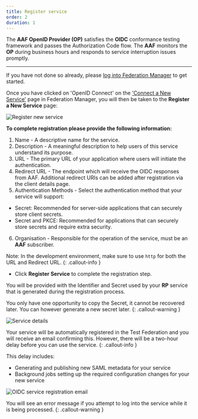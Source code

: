 ```yaml
---
title: Register service
order: 2
duration: 1
---
```


The **AAF OpenID Provider (OP)** satisfies the **OIDC** conformance testing framework and passes the Authorization Code flow. The **AAF** monitors the **OP** during business hours and responds to service interruption issues promptly.

---
If you have not done so already, please [log into Federation Manager](/log-into-federation-manager/01-overview) to get started.

Once you have clicked on 'OpenID Connect' on the ['Connect a New Service'](https://manager.test.aaf.edu.au/connected_services/new) page in Federation Manager, you will then be taken to the **Register a New Service** page:

![Register new service](/assets/images/connect-an-oidc-service/register-oidc-service.png)

**To complete registration please provide the following information:**

1. Name - A descriptive name for the service.
2. Description - A meaningful description to help users of this service understand its purpose.
3. URL - The primary URL of your application where users will initiate the authentication.
4. Redirect URL - The endpoint which will receive the OIDC responses from AAF. Additional redirect URIs can be added after registration via the client details page.
5. Authentication Methods - Select the authentication method that your service will support:
 - Secret: Recommended for server-side applications that can securely store client secrets.
 - Secret and PKCE: Recommended for applications that can securely store secrets and require extra security.
6. Organisation - Responsible for the operation of the service, must be an **AAF** subscriber.

Note: In the development environment, make sure to use `http` for both the URL and Redirect URL.
{: .callout-info }

- Click **Register Service** to complete the registration step.

You will be provided with the Identifier and Secret used by your **RP** service that is generated during the registration process.

You only have one opportunity to copy the Secret, it cannot be recovered later. You can however generate a new secret later.
{: .callout-warning }

![Service details](/assets/images/connect-an-oidc-service/service-details.png)

Your service will be automatically registered in the Test Federation and you will receive an email confirming this. However, there will be a two-hour delay before you can use the service. 
{: .callout-info }

This delay includes:
- Generating and publishing new SAML metadata for your service
- Background jobs setting up the required configuration changes for your new service

![OIDC service registration email](/assets/images/connect-an-oidc-service/oidc-service-email.png)

You will see an error message if you attempt to log into the service while it is being processed.
{: .callout-warning }